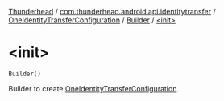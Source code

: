 [Thunderhead](../../../index.md) / [com.thunderhead.android.api.identitytransfer](../../index.md) / [OneIdentityTransferConfiguration](../index.md) / [Builder](index.md) / [&lt;init&gt;](./-init-.md)

# &lt;init&gt;

`Builder()`

Builder to create [OneIdentityTransferConfiguration](../index.md).

